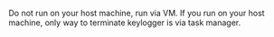 Do not run on your host machine, run via VM. If you run on your host machine, only way to terminate keylogger is via task manager.
